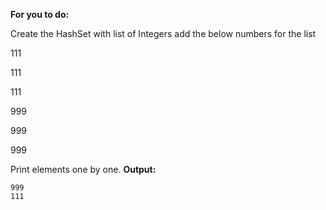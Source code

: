 **For you to do:**

Create the HashSet with list of Integers add the below numbers for the list

111

111

111

999

999

999

Print elements one by one.
**Output:**

```
999
111
```

